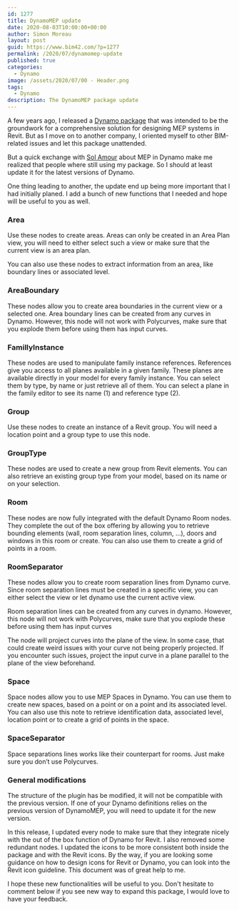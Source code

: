 ```yaml
---
id: 1277
title: DynamoMEP update
date: 2020-08-03T10:00:00+00:00
author: Simon Moreau
layout: post
guid: https://www.bim42.com/?p=1277
permalink: /2020/07/dynamomep-update
published: true
categories:
  - Dynamo
image: /assets/2020/07/00 - Header.png
tags:
  - Dynamo
description: The DynamoMEP package update
---
```


A few years ago, I released a [Dynamo package](https://www.bim42.com/2015/10/mep-design-and-dynamo/) that was intended to be the groundwork for a comprehensive solution for designing MEP systems in Revit. But as I move on to another company, I oriented myself to other BIM-related issues and let this package unattended.

But a quick exchange with [Sol Amour](https://twitter.com/solamour) about MEP in Dynamo make me realized that people where still using my package. So I should at least update it for the latest versions of Dynamo.

One thing leading to another, the update end up being more important that I had initially planed. I add a bunch of new functions that I needed and hope will be useful to you as well.

### Area

Use these nodes to create areas. Areas can only be created in an Area Plan view, you will need to either select such a view or make sure that the current view is an area plan.

You can also use these nodes to extract information from an area, like boundary lines or associated level.

### AreaBoundary

These nodes allow you to create area boundaries in the current view or a selected one. Area boundary lines can be created from any curves in Dynamo. However, this node will not work with Polycurves, make sure that you explode them before using them has input curves.

### FamillyInstance

These nodes are used to manipulate family instance references. References give you access to all planes available in a given family. These planes are available directly in your model for every family instance.
You can select them by type, by name or just retrieve all of them. You can select a plane in the family editor to see its name (1) and reference type (2).

### Group

Use these nodes to create an instance of a Revit group. You will need a location point and a group type to use this node.

### GroupType

These nodes are used to create a new group from Revit elements. You can also retrieve an existing group type from your model, based on its name or on your selection.

### Room

These nodes are now fully integrated with the default Dynamo Room nodes. They complete the out of the box offering by allowing you to retrieve bounding elements (wall, room separation lines, column, ...), doors and windows in this room or create. You can also use them to create a grid of points in a room.

### RoomSeparator

These nodes allow you to create room separation lines from Dynamo curve. Since room separation lines must be created in a specific view, you can either select the view or let dynamo use the current active view.

Room separation lines can be created from any curves in dynamo. However, this node will not work with Polycurves, make sure that you explode these before using them has input curves

The node will project curves into the plane of the view. In some case, that could create weird issues with your curve not being properly projected. If you encounter such issues, project the input curve in a plane parallel to the plane of the view beforehand.

### Space

Space nodes allow you to use MEP Spaces in Dynamo. You can use them to create new spaces, based on a point or on a point and its associated level. You can also use this note to retrieve identification data, associated level, location point or to create a grid of points in the space.

### SpaceSeparator

Space separations lines works like their counterpart for rooms. Just make sure you don’t use Polycurves.

### General modifications

The structure of the plugin has be modified, it will not be compatible with the previous version. If one of your Dynamo definitions relies on the previous version of DynamoMEP, you will need to update it for the new version.

In this release, I updated every node to make sure that they integrate nicely with the out of the box function of Dynamo for Revit. I also removed some redundant nodes. I updated the icons to be more consistent both inside the package and with the Revit icons. By the way, if you are looking some guidance on how to design icons for Revit or Dynamo, you can look into the Revit icon guideline. This document was of great help to me.

I hope these new functionalities will be useful to you. Don't hesitate to comment below if you see new way to expand this package, I would love to have your feedback.

